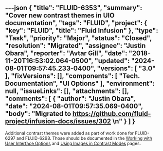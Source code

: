 ---json
{
  "title": "FLUID-6353",
  "summary": "Cover new contrast themes in UIO documentation",
  "tags": "FLUID",
  "project": {
    "key": "FLUID",
    "title": "Fluid Infusion"
  },
  "type": "Task",
  "priority": "Major",
  "status": "Closed",
  "resolution": "Migrated",
  "assignee": "Justin Obara",
  "reporter": "Avtar Gill",
  "date": "2018-11-20T16:53:02.064-0500",
  "updated": "2024-08-01T09:57:45.233-0400",
  "versions": [
    "3.0"
  ],
  "fixVersions": [],
  "components": [
    "Tech. Documentation",
    "UI Options"
  ],
  "environment": null,
  "issueLinks": [],
  "attachments": [],
  "comments": [
    {
      "author": "Justin Obara",
      "date": "2024-08-01T09:57:35.069-0400",
      "body": "Migrated to <https://github.com/fluid-project/infusion-docs/issues/302>&#x20;\n"
    }
  ]
}
---
Additional contrast themes were added as part of work done for FLUID-6297 and FLUID-6298. Those should be documented in the [Working with User Interface Options](https://docs.fluidproject.org/infusion/development/tutorial-userInterfaceOptions/WorkingWithUserInterfaceOptions.html#contrast-themes) and [Using Images in Contrast Modes](https://docs.fluidproject.org/infusion/development/tutorial-userInterfaceOptions/UsingImagesInContrastModes.html#converting-images-with-transparency) pages.

        